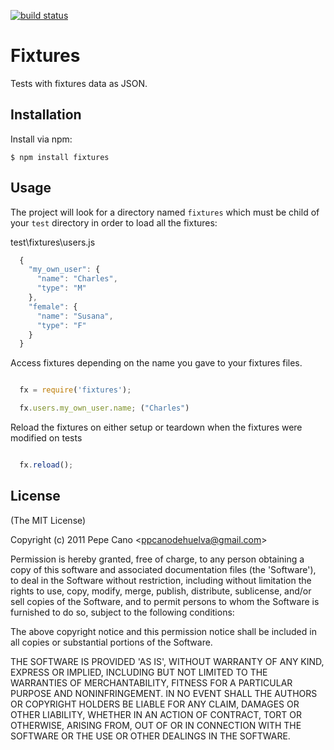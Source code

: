 [![build status](https://secure.travis-ci.org/ppcano/fixtures.png)](http://travis-ci.org/ppcano/fixtures)

# Fixtures

  Tests with fixtures data as JSON.
  

## Installation

Install via npm:

    $ npm install fixtures

## Usage

The project will look for a directory named  `fixtures` which must be child of your `test` directory in order to load all the fixtures:

test\fixtures\users.js

```js
  {
    "my_own_user": {
      "name": "Charles",
      "type": "M"
    },
    "female": {
      "name": "Susana",
      "type": "F"
    }
  }
```

Access fixtures depending on the name you gave to your fixtures files.
 
```js

  fx = require('fixtures');

  fx.users.my_own_user.name; ("Charles")

```

Reload the fixtures on either setup or teardown when the fixtures were modified on tests
 
```js

  fx.reload();

```

## License

(The MIT License)

Copyright (c) 2011 Pepe Cano &lt;ppcanodehuelva@gmail.com&gt;

Permission is hereby granted, free of charge, to any person obtaining
a copy of this software and associated documentation files (the
'Software'), to deal in the Software without restriction, including
without limitation the rights to use, copy, modify, merge, publish,
distribute, sublicense, and/or sell copies of the Software, and to
permit persons to whom the Software is furnished to do so, subject to
the following conditions:

The above copyright notice and this permission notice shall be
included in all copies or substantial portions of the Software.

THE SOFTWARE IS PROVIDED 'AS IS', WITHOUT WARRANTY OF ANY KIND,
EXPRESS OR IMPLIED, INCLUDING BUT NOT LIMITED TO THE WARRANTIES OF
MERCHANTABILITY, FITNESS FOR A PARTICULAR PURPOSE AND NONINFRINGEMENT.
IN NO EVENT SHALL THE AUTHORS OR COPYRIGHT HOLDERS BE LIABLE FOR ANY
CLAIM, DAMAGES OR OTHER LIABILITY, WHETHER IN AN ACTION OF CONTRACT,
TORT OR OTHERWISE, ARISING FROM, OUT OF OR IN CONNECTION WITH THE
SOFTWARE OR THE USE OR OTHER DEALINGS IN THE SOFTWARE.
